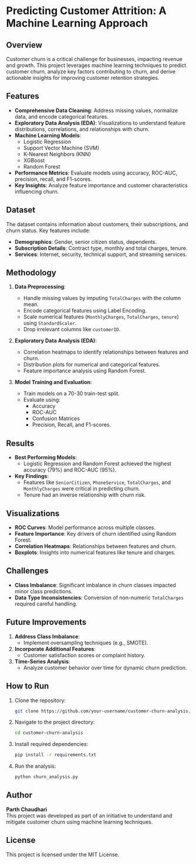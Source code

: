 # Predicting Customer Attrition: A Machine Learning Approach

## Overview
Customer churn is a critical challenge for businesses, impacting revenue and growth. This project leverages machine learning techniques to predict customer churn, analyze key factors contributing to churn, and derive actionable insights for improving customer retention strategies.

## Features
- **Comprehensive Data Cleaning**: Address missing values, normalize data, and encode categorical features.
- **Exploratory Data Analysis (EDA)**: Visualizations to understand feature distributions, correlations, and relationships with churn.
- **Machine Learning Models**:
  - Logistic Regression
  - Support Vector Machine (SVM)
  - K-Nearest Neighbors (KNN)
  - XGBoost
  - Random Forest
- **Performance Metrics**: Evaluate models using accuracy, ROC-AUC, precision, recall, and F1-scores.
- **Key Insights**: Analyze feature importance and customer characteristics influencing churn.

## Dataset
The dataset contains information about customers, their subscriptions, and churn status. Key features include:
- **Demographics**: Gender, senior citizen status, dependents.
- **Subscription Details**: Contract type, monthly and total charges, tenure.
- **Services**: Internet, security, technical support, and streaming services.

## Methodology
1. **Data Preprocessing**:
   - Handle missing values by imputing `TotalCharges` with the column mean.
   - Encode categorical features using Label Encoding.
   - Scale numerical features (`MonthlyCharges`, `TotalCharges`, `tenure`) using `StandardScaler`.
   - Drop irrelevant columns like `customerID`.

2. **Exploratory Data Analysis (EDA)**:
   - Correlation heatmaps to identify relationships between features and churn.
   - Distribution plots for numerical and categorical features.
   - Feature importance analysis using Random Forest.

3. **Model Training and Evaluation**:
   - Train models on a 70-30 train-test split.
   - Evaluate using:
     - Accuracy
     - ROC-AUC
     - Confusion Matrices
     - Precision, Recall, and F1-scores.

## Results
- **Best Performing Models**:
  - Logistic Regression and Random Forest achieved the highest accuracy (79%) and ROC-AUC (95%).
- **Key Findings**:
  - Features like `SeniorCitizen`, `PhoneService`, `TotalCharges`, and `MonthlyCharges` were critical in predicting churn.
  - Tenure had an inverse relationship with churn risk.

## Visualizations
- **ROC Curves**: Model performance across multiple classes.
- **Feature Importance**: Key drivers of churn identified using Random Forest.
- **Correlation Heatmaps**: Relationships between features and churn.
- **Boxplots**: Insights into numerical features like tenure and charges.

## Challenges
- **Class Imbalance**: Significant imbalance in churn classes impacted minor class predictions.
- **Data Type Inconsistencies**: Conversion of non-numeric `TotalCharges` required careful handling.

## Future Improvements
1. **Address Class Imbalance**:
   - Implement oversampling techniques (e.g., SMOTE).
2. **Incorporate Additional Features**:
   - Customer satisfaction scores or complaint history.
3. **Time-Series Analysis**:
   - Analyze customer behavior over time for dynamic churn prediction.

## How to Run
1. Clone the repository:
   ```bash
   git clone https://github.com/your-username/customer-churn-analysis.git
   ```
2. Navigate to the project directory:
   ```bash
   cd customer-churn-analysis
   ```
3. Install required dependencies:
   ```bash
   pip install -r requirements.txt
   ```
4. Run the analysis:
   ```bash
   python churn_analysis.py
   ```

## Author
**Parth Chaudhari**  
This project was developed as part of an initiative to understand and mitigate customer churn using machine learning techniques.

## License
This project is licensed under the MIT License.

